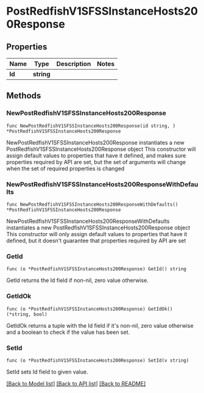 # PostRedfishV1SFSSInstanceHosts200Response

## Properties

Name | Type | Description | Notes
------------ | ------------- | ------------- | -------------
**Id** | **string** |  | 

## Methods

### NewPostRedfishV1SFSSInstanceHosts200Response

`func NewPostRedfishV1SFSSInstanceHosts200Response(id string, ) *PostRedfishV1SFSSInstanceHosts200Response`

NewPostRedfishV1SFSSInstanceHosts200Response instantiates a new PostRedfishV1SFSSInstanceHosts200Response object
This constructor will assign default values to properties that have it defined,
and makes sure properties required by API are set, but the set of arguments
will change when the set of required properties is changed

### NewPostRedfishV1SFSSInstanceHosts200ResponseWithDefaults

`func NewPostRedfishV1SFSSInstanceHosts200ResponseWithDefaults() *PostRedfishV1SFSSInstanceHosts200Response`

NewPostRedfishV1SFSSInstanceHosts200ResponseWithDefaults instantiates a new PostRedfishV1SFSSInstanceHosts200Response object
This constructor will only assign default values to properties that have it defined,
but it doesn't guarantee that properties required by API are set

### GetId

`func (o *PostRedfishV1SFSSInstanceHosts200Response) GetId() string`

GetId returns the Id field if non-nil, zero value otherwise.

### GetIdOk

`func (o *PostRedfishV1SFSSInstanceHosts200Response) GetIdOk() (*string, bool)`

GetIdOk returns a tuple with the Id field if it's non-nil, zero value otherwise
and a boolean to check if the value has been set.

### SetId

`func (o *PostRedfishV1SFSSInstanceHosts200Response) SetId(v string)`

SetId sets Id field to given value.



[[Back to Model list]](../README.md#documentation-for-models) [[Back to API list]](../README.md#documentation-for-api-endpoints) [[Back to README]](../README.md)


